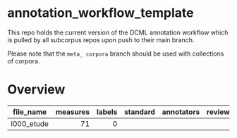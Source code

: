 # annotation_workflow_template

This repo holds the current version of the DCML annotation workflow which is pulled by all subcorpus repos upon push to their main branch. 

Please note that the `meta_ corpora` branch should be used with collections of corpora.


# Overview
|file_name |measures|labels|standard|annotators|reviewers|
|----------|-------:|-----:|--------|----------|---------|
|l000_etude|      71|     0|        |          |         |
